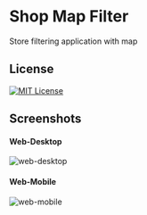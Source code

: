 
# Shop Map Filter

Store filtering application with map

## License

[![MIT License](https://img.shields.io/badge/License-MIT-green.svg)](https://choosealicense.com/licenses/mit/)  
## Screenshots

#### Web-Desktop
![web-desktop](https://i.ibb.co/dBHmMjT/image.png)

#### Web-Mobile
![web-mobile](https://i.ibb.co/jrKxDYT/indir.png)
  
